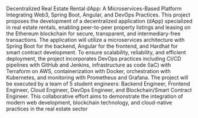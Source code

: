 Decentralized Real Estate Rental dApp: A Microservices-Based Platform Integrating Web3, Spring
Boot, Angular, and DevOps Practices.
This project proposes the development of a decentralized application (dApp) specialized in real
estate rentals, enabling peer-to-peer property listings and leasing on the Ethereum blockchain for
secure, transparent, and intermediary-free transactions. The application will utilize a microservices
architecture with Spring Boot for the backend, Angular for the frontend, and Hardhat for smart
contract development. To ensure scalability, reliability, and efficient deployment, the project
incorporates DevOps practices including CI/CD pipelines with GitHub and Jenkins, infrastructure
as code (IaC) with Terraform on AWS, containerization with Docker, orchestration with Kubernetes,
and monitoring with Prometheus and Grafana.
The project will be executed by a team of 5 student engineers: Backend Engineer, Frontend
Engineer, Cloud Engineer, DevOps Engineer, and Blockchain/Smart Contract Engineer. This
collaborative effort aims to demonstrate the integration of modern web development, blockchain
technology, and cloud-native practices in the real estate sector
